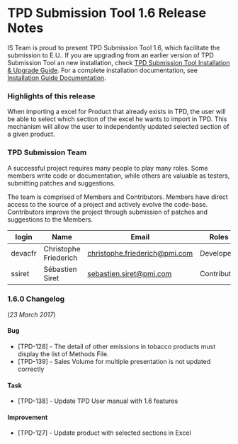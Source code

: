 # TPD Submission Tool 1.6 Release Notes

IS Team is proud to present TPD Submission Tool 1.6, which facilitate the submission to E.U..
If you are upgrading from an earlier version of TPD Submission Tool an new installation, check [TPD Submission Tool Installation & Upgrade Guide](../installation-upgrade-note.html).
For a complete installation documentation, see [Installation Guide Documentation][installation].

[installation]: ../doc/installation-guide.html

### Highlights of this release

When importing a excel for Product that already exists in TPD, the user will be able to select which section of the excel he wants to import in TPD. This mechanism will allow the user to independently updated selected section of a given product.

### TPD Submission Team

A successful project requires many people to play many roles. Some members write code or documentation, while others are valuable as testers, submitting patches and suggestions.

The team is comprised of Members and Contributors. Members have direct access to the source of a project and actively evolve the code-base. Contributors improve the project through submission of patches and suggestions to the Members.

| login   | Name                  | Email                           | Roles       |
|---------|-----------------------|---------------------------------|-------------|
| devacfr | Christophe Friederich | <christophe.friederich@pmi.com> | Developer   |
| ssiret  | Sébastien Siret       | <sebastien.siret@pmi.com>       | Contributor |

### 1.6.0 Changelog

(*23 March 2017*)

#### Bug

* [TPD-128] - The detail of other emissions in tobacco products must display the list of Methods File.
* [TPD-139] - Sales Volume for multiple presentation is not updated correctly

#### Task

* [TPD-138] - Update TPD User manual with 1.6 features

#### Improvement

* [TPD-127] - Update product with selected sections in Excel

